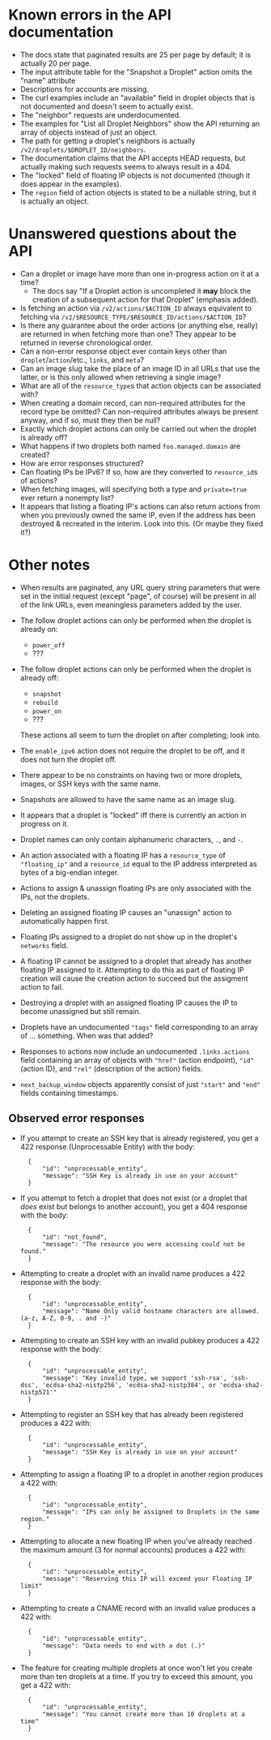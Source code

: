# Known errors in the API documentation

- The docs state that paginated results are 25 per page by default; it is
  actually 20 per page.
- The input attribute table for the "Snapshot a Droplet" action omits the
  "name" attribute
- Descriptions for accounts are missing.
- The curl examples include an "available" field in droplet objects that is not
  documented and doesn't seem to actually exist.
- The "neighbor" requests are underdocumented.
- The examples for "List all Droplet Neighbors" show the API returning an array
  of objects instead of just an object.
- The path for getting a droplet's neighbors is actually
  `/v2/droplets/$DROPLET_ID/neighbors`.
- The documentation claims that the API accepts HEAD requests, but actually
  making such requests seems to always result in a 404.
- The "locked" field of floating IP objects is not documented (though it does
  appear in the examples).
- The `region` field of action objects is stated to be a nullable string, but
  it is actually an object.

# Unanswered questions about the API

- Can a droplet or image have more than one in-progress action on it at a time?
    - The docs say "If a Droplet action is uncompleted it **may** block the
      creation of a subsequent action for that Droplet" (emphasis added).
- Is fetching an action via `/v2/actions/$ACTION_ID` always equivalent to
  fetching via `/v2/$RESOURCE_TYPE/$RESOURCE_ID/actions/$ACTION_ID`?
- Is there any guarantee about the order actions (or anything else, really) are
  returned in when fetching more than one?  They appear to be returned in
  reverse chronological order.
- Can a non-error response object ever contain keys other than
  `droplet`/`action`/etc., `links`, and `meta`?
- Can an image slug take the place of an image ID in all URLs that use the
  latter, or is this only allowed when retrieving a single image?
- What are all of the `resource_type`s that action objects can be associated
  with?
- When creating a domain record, can non-required attributes for the record
  type be omitted?  Can non-required attributes always be present anyway, and
  if so, must they then be null?
- Exactly which droplet actions can only be carried out when the droplet is
  already off?
- What happens if two droplets both named `foo.managed.domain` are created?
- How are error responses structured?
- Can floating IPs be IPv6?  If so, how are they converted to `resource_id`s of
  actions?
- When fetching images, will specifying both a type and `private=true` ever
  return a nonempty list?
- It appears that listing a floating IP's actions can also return actions from
  when you previously owned the same IP, even if the address has been destroyed
  & recreated in the interim.  Look into this.  (Or maybe they fixed it?)

# Other notes

- When results are paginated, any URL query string parameters that were set in
  the initial request (except "page", of course) will be present in all of the
  link URLs, even meaningless parameters added by the user.
- The follow droplet actions can only be performed when the droplet is already
  on:
    - `power_off`
    - ???
- The follow droplet actions can only be performed when the droplet is already
  off:
    - `snapshot`
    - `rebuild`
    - `power_on`
    - ???

    These actions all seem to turn the droplet on after completing; look into.

- The `enable_ipv6` action does not require the droplet to be off, and it does
  not turn the droplet off.
- There appear to be no constraints on having two or more droplets, images, or
  SSH keys with the same name.
- Snapshots are allowed to have the same name as an image slug.
- It appears that a droplet is "locked" iff there is currently an action in
  progress on it.
- Droplet names can only contain alphanumeric characters, `.`, and `-`.
- An action associated with a floating IP has a `resource_type` of
  `"floating_ip"` and a `resource_id` equal to the IP address interpreted as
  bytes of a big-endian integer.
- Actions to assign & unassign floating IPs are only associated with the IPs,
  not the droplets.
- Deleting an assigned floating IP causes an "unassign" action to automatically
  happen first.
- Floating IPs assigned to a droplet do not show up in the droplet's `networks`
  field.
- A floating IP cannot be assigned to a droplet that already has another
  floating IP assigned to it.  Attempting to do this as part of floating IP
  creation will cause the creation action to succeed but the assigment action
  to fail.
- Destroying a droplet with an assigned floating IP causes the IP to become
  unassigned but still remain.
- Droplets have an undocumented `"tags"` field corresponding to an array of ...
  something.  When was that added?
- Responses to actions now include an undocumented `.links.actions` field
  containing an array of objects with `"href"` (action endpoint), `"id"`
  (action ID), and `"rel"` (description of the action) fields.
- `next_backup_window` objects apparently consist of just `"start"` and `"end"`
  fields containing timestamps.

## Observed error responses

- If you attempt to create an SSH key that is already registered, you get a 422
  response (Unprocessable Entity) with the body:

        {
            "id": "unprocessable_entity",
            "message": "SSH Key is already in use on your account"
        }

- If you attempt to fetch a droplet that does not exist (or a droplet that
  *does* exist but belongs to another account), you get a 404 response with the
  body:

        {
            "id": "not_found",
            "message": "The resource you were accessing could not be found."
        }

- Attempting to create a droplet with an invalid name produces a 422 response
  with the body:

        {
            "id": "unprocessable_entity",
            "message": "Name Only valid hostname characters are allowed. (a-z, A-Z, 0-9, . and -)"
        }

- Attempting to create an SSH key with an invalid pubkey produces a 422
  response with the body:

        {
            "id": "unprocessable_entity",
            "message": "Key invalid type, we support 'ssh-rsa', 'ssh-dss', 'ecdsa-sha2-nistp256', 'ecdsa-sha2-nistp384', or 'ecdsa-sha2-nistp521'"
        }

- Attempting to register an SSH key that has already been registered produces a
  422 with:

        {
            "id": "unprocessable_entity",
            "message": "SSH Key is already in use on your account"
        }

- Attempting to assign a floating IP to a droplet in another region produces a
  422 with:

        {
            "id": "unprocessable_entity",
            "message": "IPs can only be assigned to Droplets in the same region."
        }

- Attempting to allocate a new floating IP when you've already reached the
  maximum amount (3 for normal accounts) produces a 422 with:

        {
            "id": "unprocessable_entity",
            "message": "Reserving this IP will exceed your Floating IP limit"
        }

- Attempting to create a CNAME record with an invalid value produces a 422
  with:

        {
            "id": "unprocessable_entity",
            "message": "Data needs to end with a dot (.)"
        }

- The feature for creating multiple droplets at once won't let you create more
  than ten droplets at a time.  If you try to exceed this amount, you get a 422
  with:

        {
            "id": "unprocessable_entity",
            "message": "You cannot create more than 10 droplets at a time"
        }
